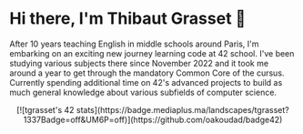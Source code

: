 # Hi there, I'm Thibaut Grasset 👋

After 10 years teaching English in middle schools around Paris, I'm embarking on an exciting new journey learning code at 42 school. 
I've been studying various subjects there since November 2022 and it took me around a year to get through the mandatory Common Core of the cursus.
Currently spending additional time on 42's advanced projects to build as much general knowledge about various subfields of computer science. 

<div align="center">
[![tgrasset's 42 stats](https://badge.mediaplus.ma/landscapes/tgrasset?1337Badge=off&UM6P=off)](https://github.com/oakoudad/badge42)
</div>


<!--
**tgrasset/tgrasset** is a ✨ _special_ ✨ repository because its `README.md` (this file) appears on your GitHub profile.

Here are some ideas to get you started:

- 🔭 I’m currently working on ...
- 🌱 I’m currently learning ...
- 👯 I’m looking to collaborate on ...
- 🤔 I’m looking for help with ...
- 💬 Ask me about ...
- 📫 How to reach me: ...
- 😄 Pronouns: ...
- ⚡ Fun fact: ...
-->
